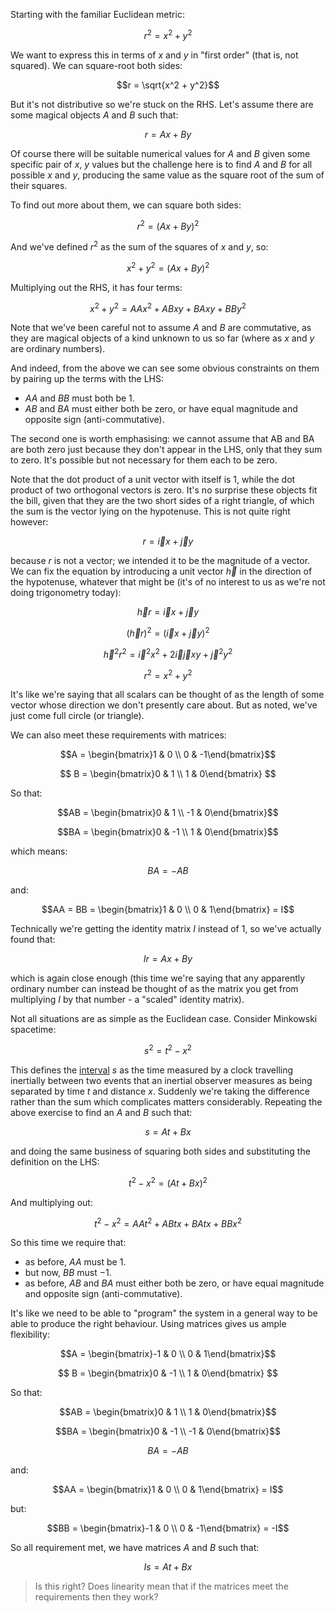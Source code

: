Starting with the familiar Euclidean metric:

$$r^2 = x^2 + y^2$$

We want to express this in terms of $x$ and $y$ in "first order" (that is, not squared). We can square-root both sides:

$$r = \sqrt{x^2 + y^2}$$

But it's not distributive so we're stuck on the RHS. Let's assume there are some magical objects $A$ and $B$ such that:

$$r = Ax + By$$

Of course there will be suitable numerical values for $A$ and $B$ given some specific pair of $x$, $y$ values but the challenge here is to find $A$ and $B$ for all possible $x$ and $y$, producing the same value as the square root of the sum of their squares.

To find out more about them, we can square both sides:

$$r^2 = (Ax + By)^2$$

And we've defined $r^2$ as the sum of the squares of $x$ and $y$, so:

$$x^2 + y^2 = (Ax + By)^2$$

Multiplying out the RHS, it has four terms:

$$
x^2 + y^2
= AAx^2 + ABxy + BAxy + BBy^2
$$

Note that we've been careful not to assume $A$ and $B$ are commutative, as they are magical objects of a kind unknown to us so far (where as $x$ and $y$ are ordinary numbers).

And indeed, from the above we can see some obvious constraints on them by pairing up the terms with the LHS:

-   $AA$ and $BB$ must both be $1$.
-   $AB$ and $BA$ must either both be zero, or have equal magnitude and opposite sign (anti-commutative).

The second one is worth emphasising: we cannot assume that AB and BA are both zero just because they don't appear in the LHS, only that they sum to zero. It's possible but not necessary for them each to be zero.

Note that the dot product of a unit vector with itself is 1, while the dot product of two orthogonal vectors is zero. It's no surprise these objects fit the bill, given that they are the two short sides of a right triangle, of which the sum is the vector lying on the hypotenuse. This is not quite right however:

$$r = \vec{i}x + \vec{j}y$$

because $r$ is not a vector; we intended it to be the magnitude of a vector. We can fix the equation by introducing a unit vector $\vec{h}$ in the direction of the hypotenuse, whatever that might be (it's of no interest to us as we're not doing trigonometry today):

$$\vec{h}r = \vec{i}x + \vec{j}y$$

$$(\vec{h}r)^2 = (\vec{i}x + \vec{j}y)^2$$

$$\vec{h}^2 r^2 = \vec{i}^2x^2 + 2\vec{i}\vec{j}xy + \vec{j}^2y^2$$

$$r^2 = x^2 + y^2$$

It's like we're saying that all scalars can be thought of as the length of some vector whose direction we don't presently care about. But as noted, we've just come full circle (or triangle).

We can also meet these requirements with matrices:

$$A = \begin{bmatrix}1 & 0 \\ 0 & -1\end{bmatrix}$$

$$
B = \begin{bmatrix}0 & 1 \\ 1 & 0\end{bmatrix}
$$

So that:

$$AB = \begin{bmatrix}0 & 1 \\ -1 & 0\end{bmatrix}$$

$$BA = \begin{bmatrix}0 & -1 \\ 1 & 0\end{bmatrix}$$

which means:

$$BA = -AB$$

and:

$$AA = BB = \begin{bmatrix}1 & 0 \\ 0 & 1\end{bmatrix} = I$$

Technically we're getting the identity matrix $I$ instead of 1, so we've actually found that:

$$Ir = Ax + By$$

which is again close enough (this time we're saying that any apparently ordinary number can instead be thought of as the matrix you get from multiplying $I$ by that number - a "scaled" identity matrix).

Not all situations are as simple as the Euclidean case. Consider Minkowski spacetime:

$$s^2 = t^2 - x^2$$

This defines the [interval](./relativity.md) $s$ as the time measured by a clock travelling inertially between two events that an inertial observer measures as being separated by time $t$ and distance $x$. Suddenly we're taking the difference rather than the sum which complicates matters considerably. Repeating the above exercise to find an $A$ and $B$ such that:

$$s = At + Bx$$

and doing the same business of squaring both sides and substituting the definition on the LHS:

$$t^2 - x^2 = (At + Bx)^2$$

And multiplying out:

$$
t^2 - x^2
= AAt^2 + ABtx + BAtx + BBx^2
$$

So this time we require that:

-   as before, $AA$ must be $1$.
-   but now, $BB$ must $-1$.
-   as before, $AB$ and $BA$ must either both be zero, or have equal magnitude and opposite sign (anti-commutative).

It's like we need to be able to "program" the system in a general way to be able to produce the right behaviour. Using matrices gives us ample flexibility:

$$A = \begin{bmatrix}-1 & 0 \\ 0 & 1\end{bmatrix}$$

$$
B = \begin{bmatrix}0 & -1 \\ 1 & 0\end{bmatrix}
$$

So that:

$$AB = \begin{bmatrix}0 & 1 \\ 1 & 0\end{bmatrix}$$

$$BA = \begin{bmatrix}0 & -1 \\ -1 & 0\end{bmatrix}$$

$$BA = -AB$$

and:

$$AA = \begin{bmatrix}1 & 0 \\ 0 & 1\end{bmatrix} = I$$

but:

$$BB = \begin{bmatrix}-1 & 0 \\ 0 & -1\end{bmatrix} = -I$$

So all requirement met, we have matrices $A$ and $B$ such that:

$$Is = At + Bx$$

> Is this right? Does linearity mean that if the matrices meet the requirements then they work?
